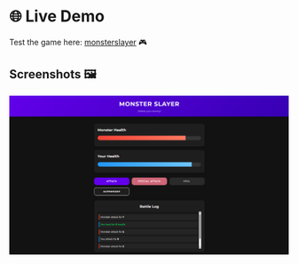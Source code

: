 # 🌐 Live Demo

Test the game here: [monsterslayer](https://bothsann.github.io/vue-basics/) 🎮

## Screenshots 🖼️

![Overview](./public/screenshot/monster-slayer-screenshot.png)
